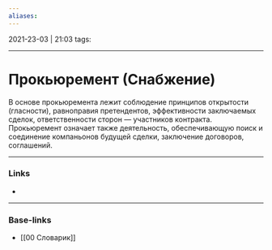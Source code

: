 ```yaml
---
aliases:
---
```

2021-23-03 | 21:03
tags: 
___

# Прокьюремент (Снабжение)

В основе прокьюремента лежит соблюдение принципов открытости (гласности), равноправия претендентов, эффективности заключаемых сделок, ответственности сторон — участников контракта. Прокьюремент означает также деятельность, обеспечивающую поиск и соединение компаньонов будущей сделки, заключение договоров, соглашений.

___
### Links
- 

___
### Base-links
- [[00 Словарик]]